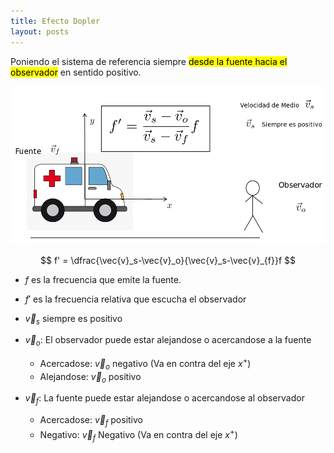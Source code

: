 ```yaml
---
title: Efecto Dopler
layout: posts
---
```


Poniendo el sistema de referencia siempre <mark>desde la fuente hacia el observador</mark> en sentido positivo.

![1e51ba2124300b89ef3593b879039c6f.png](/assets/teoria/06_ondas/images/699d4467be784bdba72e6370bc82d225.png)

$$ f' = \dfrac{\vec{v}_s-\vec{v}_o}{\vec{v}_s-\vec{v}_{f}}f $$


* $f$ es la frecuencia que emite la fuente.
* $f'$ es la frecuencia relativa que escucha el observador

* $\vec{v}_s$ siempre es positivo
* $\vec{v}_o$: El observador puede estar alejandose o acercandose a la fuente
	* Acercadose: $\vec{v}_o$ negativo (Va en contra del eje $x^+$)
	* Alejandose: $\vec{v}_o$ positivo 
* $\vec{v}_f$: La fuente puede estar alejandose o acercandose al observador
	* Acercadose: $\vec{v}_f$ positivo
	* Negativo: $\vec{v}_f$ Negativo (Va en contra del eje $x^+$)